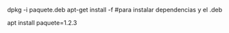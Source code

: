dpkg -i paquete.deb
apt-get install -f #para instalar dependencias y el .deb

apt install paquete=1.2.3
